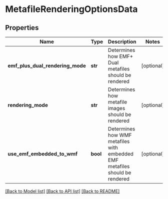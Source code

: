 # MetafileRenderingOptionsData

## Properties
Name | Type | Description | Notes
------------ | ------------- | ------------- | -------------
**emf_plus_dual_rendering_mode** | **str** | Determines how EMF+ Dual metafiles should be rendered | [optional] 
**rendering_mode** | **str** | Determines how metafile images should be rendered | [optional] 
**use_emf_embedded_to_wmf** | **bool** | Determines how WMF metafiles with embedded EMF metafiles should be rendered | [optional] 

[[Back to Model list]](../README.md#documentation-for-models) [[Back to API list]](../README.md#documentation-for-api-endpoints) [[Back to README]](../README.md)


